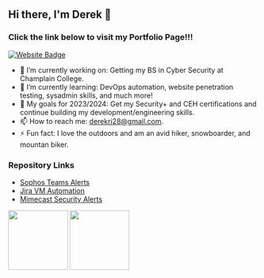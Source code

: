 ## Hi there, I'm Derek 👋
### Click the link below to visit my Portfolio Page!!!

[![Website Badge](https://img.shields.io/badge/Website-3b5998?style=flat-square&logo=google-chrome&logoColor=white)](https://derek-johnson-1.gitbook.io/welcome/)

<!--
**ChampPG/ChampPG** is a ✨ _special_ ✨ repository because its `README.md` (this file) appears on your GitHub profile.

Here are some ideas to get you started:
-->
* 🔭 I’m currently working on: Getting my BS in Cyber Security at Champlain College.
* 🌱 I’m currently learning: DevOps automation, website penetration testing, sysadmin skills, and much more!
* 💬 My goals for 2023/2024: Get my Security+ and CEH certifications and continue building my development/engineering skills.
* 📫 How to reach me: derekrj28@gmail.com.
* ⚡ Fun fact: I love the outdoors and am an avid hiker, snowboarder, and mountan biker.


<!-- [![Anurag's GitHub stats](https://github-readme-stats.vercel.app/api?username=ChampPG)](https://github.com/anuraghazra/github-readme-stats) -->
<!-- [![Top Langs](https://github-readme-stats.vercel.app/api/top-langs/?username=ChampPG)](https://github.com/anuraghazra/github-readme-stats) -->

### Repository Links 

* [Sophos Teams Alerts](https://github.com/derekrjohnson/Sophos-Teams-Alerts)
* [Jira VM Automation](https://github.com/derekrjohnson/Jira-VM-Automation)
* [Mimecast Security Alerts](https://github.com/derekrjohnson/Mimecast-Teams-Alerts)

<p>
    <img height="120em" src="https://github-readme-stats.vercel.app/api?username=derekrjohnson&hide=stars&show_icons=true&hide_border=true&&count_private=true&include_all_commits=true" />
    <img height="120em" src="https://github-readme-stats.vercel.app/api/top-langs/?username=derekrjohnson&show_icons=true&hide_border=true&layout=compact&langs_count=8" />
</p>
